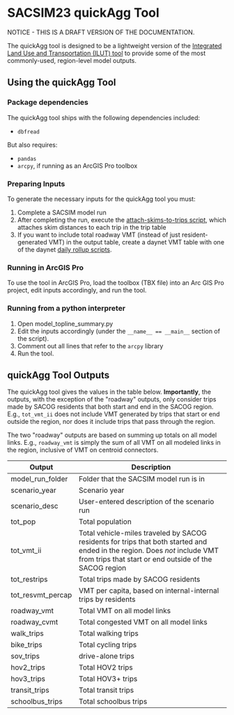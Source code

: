 # SACSIM23 quickAgg Tool

NOTICE - THIS IS A DRAFT VERSION OF THE DOCUMENTATION.

The quickAgg tool is designed to be a lightweight version of the [Integrated Land Use and Transportation (ILUT) tool](https://github.com/SACOG/SACSIM23-internal/tree/main/ilut_tools) to provide some of the most commonly-used, region-level model outputs.

## Using the quickAgg Tool

### Package dependencies

The quickAgg tool ships with the following dependencies included:

* `dbfread`

But also requires:

* `pandas`
* `arcpy`, if running as an ArcGIS Pro toolbox

### Preparing Inputs

To generate the necessary inputs for the quickAgg tool you must:

1. Complete a SACSIM model run
2. After completing the run, execute the [attach-skims-to-trips script](https://github.com/SACOG/SACSIM23-internal/tree/main/model_scripts/post_processing/attach_skims), which attaches skim distances to each trip in the trip table
3. If you want to include total roadway VMT (instead of just resident-generated VMT) in the output table, create a daynet VMT table with one of the daynet [daily rollup scripts](https://github.com/SACOG/SACSIM23-internal/tree/main/model_scripts/post_processing/Daily_Rollups).

### Running  in ArcGIS Pro

To use the tool in ArcGIS Pro, load the toolbox (TBX file) into an Arc GIS Pro project, edit inputs accordingly, and run the tool.

### Running from a python interpreter

1. Open model_topline_summary.py 
2. Edit the inputs accordingly (under the `__name__ == __main__` section of the script).
3. Comment out all lines that refer to the `arcpy` library
4. Run the tool.

## quickAgg Tool Outputs

The quickAgg tool gives the values in the table below. **Importantly**, the outputs, with the exception of the "roadway" outputs, only consider trips made by SACOG residents that both start and end in the SACOG region. E.g., `tot_vmt_ii` does not include VMT generated by trips that start or end outside the region, nor does it include trips that pass through the region.

The two "roadway" outputs are based on summing up totals on all model links. E.g., `roadway_vmt` is simply the sum of all VMT on all modeled links in the region, inclusive of VMT on centroid connectors.

| Output            | Description                                                  |
| ----------------- | ------------------------------------------------------------ |
| model_run_folder  | Folder  that the SACSIM model run is in                      |
| scenario_year     | Scenario  year                                               |
| scenario_desc     | User-entered  description of the scenario run                |
| tot_pop           | Total  population                                            |
| tot_vmt_ii        | Total  vehicle-miles traveled by SACOG residents for trips that both started and  ended in the region. Does *not* include VMT from trips that start or end  outside of the SACOG region |
| tot_restrips      | Total  trips made by SACOG residents                         |
| tot_resvmt_percap | VMT  per capita, based on internal-internal trips by residents |
| roadway_vmt       | Total  VMT on all model links                                |
| roadway_cvmt      | Total  congested VMT on all model links                      |
| walk_trips        | Total  walking trips                                         |
| bike_trips        | Total  cycling trips                                         |
| sov_trips         | drive-alone  trips                                           |
| hov2_trips        | Total  HOV2 trips                                            |
| hov3_trips        | Total  HOV3+ trips                                           |
| transit_trips     | Total  transit trips                                         |
| schoolbus_trips   | Total  schoolbus trips                                       |
